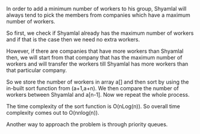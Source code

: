 In order to add a minimum number of workers to his group, Shyamlal will always tend to pick the members from companies which have a maximum number of workers.

So first, we check if Shyamlal already has the maximum number of workers and if that is the case then we need no extra workers.

However, if there are companies that have more workers than Shyamlal then, we will start from that company that has the maximum number of workers and will transfer the workers till Shyamlal has more workers than that particular company.

So we store the number of workers in array a[] and then sort by using the in-built sort function from (a+1,a+n). We then compare the number of workers between Shyamlal and a[n-1]. Now we repeat the whole process.

The time complexity of the sort function is O(nLog(n)). So overall time complexity comes out to O(n*n*log(n)).

Another way to approach the problem is through priority queues.